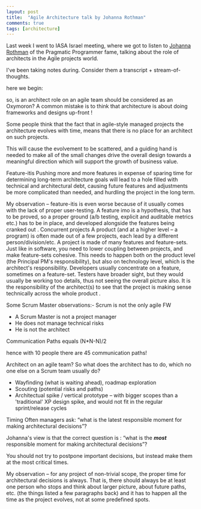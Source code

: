 ```yaml
---
layout: post
title:  "Agile Architecture talk by Johanna Rothman"
comments: true
tags: [architecture]
---
```



Last week I went to IASA Israel meeting, where we got to listen to [Johanna Rothman](http://www.jrothman.com) of the Pragmatic Programmer fame, talking about the role of architects in the Agile projects world.



I've been taking notes during. Consider them a transcript + stream-of-thoughts.

here we begin:



so, is an architect role on an agile team should be considered as an
Oxymoron?
A common mistake is to think that architecture is about doing frameworks and designs up-front !

Some people think that the fact that in agile-style managed projects the architecture evolves with time, means that there is no place for an architect on such projects.

This will cause the evolvement to be scattered, and a guiding hand is needed to make all of the small changes drive the overall design towards a meaningful direction which will support the growth of business value.


Feature-itis
Pushing more and more features in expense of sparing time for determining long-term architecture goals will lead to a hole filled with technical and architectural debt, causing future features and adjustments be more complicated than needed, and hurdling the project in the long term. 

My observation – feature-itis is even worse because of it usually comes with the lack of proper user-testing. A feature imo is a hypothesis, that has to be proved, so a proper ground (a/b testing, explicit and auditable metrics etc.) has to be in place, and developed alongside the features being cranked out .
Concurrent projects
A product (and at a higher level – a program) is often made out of a few projects, each lead by a different person/division/etc. A project is made of many features and feature-sets. Just like in software, you need to lower coupling between projects, and make feature-sets cohesive. This needs to happen both on the product level (the Principal PM's responsibility), but also on technology level, which is the architect's responsibility. Developers usually concentrate on a feature, sometimes on a feature-set. Testers have broader sight, but they would usually be working too details, thus not seeing the overall picture also. It is the responsibility of the architect(s) to see that the project is making sense technically across the whole product .


Some Scrum Master observations:- Scrum is not the only agile FW  
- A Scrum Master is not a project manager  
- He does not manage technical risks  
- He is not the architect



Communication Paths
equals (N*N-N)/2

hence with 10 people there are 45 communication paths!


Architect on an agile team?
So what does the architect has to do, which no one else on a Scrum team usually do?
- Wayfinding (what is waiting ahead), roadmap exploration  
- Scouting (potential risks and paths)  
- Architectual spike / vertical prototype – with bigger scopes than a 'traditional' XP design spike, and would not fit in the regular sprint/release cycles




Timing
Often managers ask: “what is the latest responsible moment for making architectural decisions”?

Johanna's view is that the correct question is : “what is the ***most*** responsible moment for making architectural decisions”?

You should not try to postpone important decisions, but instead make them at the most critical times.

My observation – for any project of non-trivial scope, the proper time for architectural decisions is always. That is, there should always be at least one person who stops and think about larger picture, about future paths, etc. (the things listed a few paragraphs back) and it has to happen all the time as the project evolves, not at some predefined spots.

